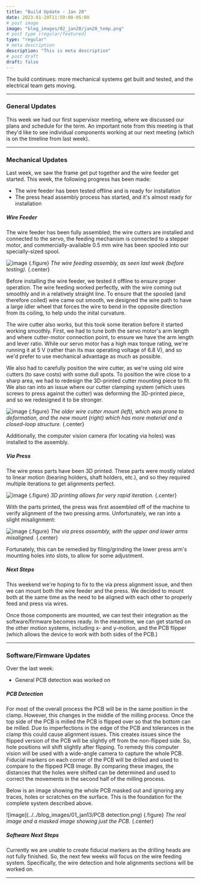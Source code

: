 ```yaml
---
title: "Build Update - Jan 20"
date: 2023-01-20T11:59:00-05:00
# post image
image: "blog_images/02_jan20/jan20_temp.png"
# post type (regular/featured)
type: "regular"
# meta description
description: "This is meta description"
# post draft
draft: false
---
```


The build continues: more mechanical systems get built and tested, and the electrical team gets moving.

<hr>

### General Updates

This week we had our first supervisor meeting, where we discussed our plans and schedule for the term. An important note from this meeting is that they'd like to see individual components working at our next meeting (which is on the timeline from last week).

<hr>

### Mechanical Updates

Last week, we saw the frame get put together and the wire feeder get started. This week, the following progress has been made:

* The wire feeder has been tested offline and is ready for installation
* The press head assembly process has started, and it's almost ready for installation

##### Wire Feeder

The wire feeder has been fully assembled; the wire cutters are installed and connected to the servo, the feeding mechanism is connected to a stepper motor, and commercially-available 0.5 mm wire has been spooled into our specially-sized spool.

![image](../../blog_images/02_jan20/wfh_assy_v2.jpg)
{.figure}
_The wire feeding assembly, as seen last week (before testing)._
{.center}

Before installing the wire feeder, we tested it offline to ensure proper operation. The wire feeding worked perfectly, with the wire coming out smoothly and in a relatively straight line. To ensure that the spooled (and therefore coiled) wire came out smooth, we designed the wire path to have a large idler wheel that forces the wire to bend in the opposite direction from its coiling, to help undo the inital curvature.

The wire cutter also works, but this took some iteration before it started working smoothly. First, we had to tune both the servo motor's arm length and where cutter-motor connection point, to ensure we have the arm length and lever ratio. While our servo motor has a high max torque rating, we're running it at 5 V (rather than its max operating voltage of 6.8 V), and so we'd prefer to use mechanical advantage as much as possible.

We also had to carefully position the wire cutter, as we're using old wire cutters (to save costs) with some dull spots. To position the wire close to a sharp area, we had to redesign the 3D-printed cutter mounting piece to fit. We also ran into an issue where our cutter clamping system (which uses screws to press against the cutter) was deforming the 3D-printed piece, and so we redesigned it to be stronger.

![image](../../blog_images/02_jan20/new_cad.jpg)
{.figure}
_The older wire cutter mount (left), which was prone to deformation, and the new mount (right) which has more material and a closed-loop structure._
{.center}

Additionally, the computer vision camera (for locating via holes) was installed to the assembly.

##### Via Press

The wire press parts have been 3D printed. These parts were mostly related to linear motion (bearing holders, shaft holders, etc.), and so they required multiple iterations to get alignments perfect.

![image](../../blog_images/02_jan20/3d_parts.jpg)
{.figure}
_3D printing allows for very rapid iteration._
{.center}

With the parts printed, the press was first assembled off of the machine to verify alignment of the two pressing arms. Unfortunately, we ran into a slight misalignment:

![image](../../blog_images/02_jan20/press_misalignment.jpg)
{.figure}
_The via press assembly, with the upper and lower arms misaligned._
{.center}

Fortunately, this can be remedied by filing/grinding the lower press arm's mounting holes into slots, to allow for some adjustment.

##### Next Steps

This weekend we're hoping to fix to the via press alignment issue, and then we can mount both the wire feeder and the press. We decided to mount both at the same time as the need to be aligned with each other to properly feed and press via wires.

Once those components are mounted, we can test their integration as the software/firmware becomes ready. In the meantime, we can get started on the other motion systems, including x- and y-motion, and the PCB flipper (which allows the device to work with both sides of the PCB.)

<hr>

### Software/Firmware Updates

Over the last week:
* General PCB detection was worked on

##### PCB Detection

For most of the overall process the PCB will be in the same position in the clamp. However, this changes in the middle of the milling process. Once the top side of the PCB is milled the PCB is flipped over so that the bottom can be milled. Due to imperfections in the edge of the PCB and tolerances in the clamp this could cause alignment issues. This creates issues since the flipped version of the PCB will be slightly off from the non-flipped side. So, hole positions will shift slightly after flipping. To remedy this computer vision will be used with a wide-angle camera to capture the whole PCB. Fiducial markers on each corner of the PCB will be drilled and used to compare to the flipped PCB image. By comparing these images, the distances that the holes were shifted can be determined and used to correct the movements in the second half of the milling process.

Below is an image showing the whole PCB masked out and ignoring any traces, holes or scratches on the surface. This is the foundation for the complete system described above. 

![image](../../blog_images/01_jan13/PCB detection.png)
{.figure}
_The real image and a masked image showing just the PCB._
{.center}

##### Software Next Steps

Currently we are unable to create fiducial markers as the drilling heads are not fully finished. So, the next few weeks will focus on the wire feeding system. Specifically, the wire detection and hole alignments sections will be worked on.

<hr>

<!--
### Electrical Updates

<hr>
-->